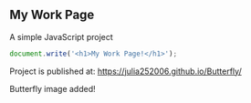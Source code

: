 ## My Work Page

<span>A simple JavaScript project

```Javascript
document.write('<h1>My Work Page!</h1>');
```

<span>Project is published at:
https://julia252006.github.io/Butterfly/

Butterfly image added!
